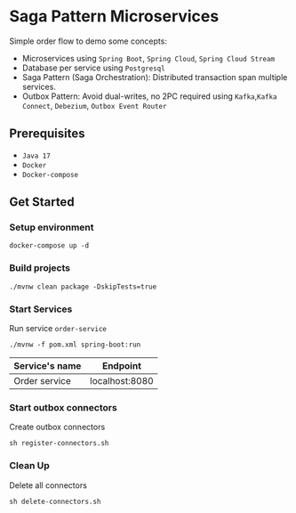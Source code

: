 # Saga Pattern Microservices

Simple order flow to demo some concepts:

- Microservices using `Spring Boot`, `Spring Cloud`, `Spring Cloud Stream`
- Database per service using `Postgresql`
- Saga Pattern (Saga Orchestration): Distributed transaction span multiple services.
- Outbox Pattern: Avoid dual-writes, no 2PC required using `Kafka`,`Kafka Connect`, `Debezium`, `Outbox Event Router`

## Prerequisites

- `Java 17`
- `Docker`
- `Docker-compose`

## Get Started

### Setup environment

```shell
docker-compose up -d
```

### Build projects

```shell
./mvnw clean package -DskipTests=true
```

### Start Services

Run service `order-service`

```shell
./mvnw -f pom.xml spring-boot:run
```

| Service's name | Endpoint       |
| --- |----------------|
| Order service | localhost:8080 |

### Start outbox connectors

Create outbox connectors

```shell
sh register-connectors.sh
```

### Clean Up

Delete all connectors

```shell
sh delete-connectors.sh
```

